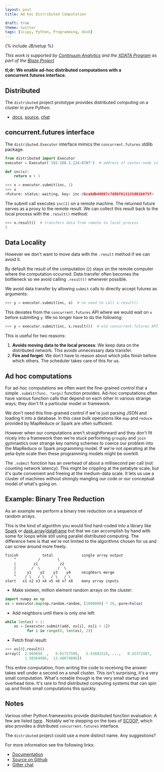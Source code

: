 ```yaml
---
layout: post
title: Ad-hoc Distributed Computation

draft: true
theme: twitter
tags: [scipy, Python, Programming, dask]
---
```


{% include JB/setup %}

_This work is supported by [Continuum Analytics](http://continuum.io)
and the [XDATA Program](http://www.darpa.mil/program/XDATA)
as part of the [Blaze Project](http://blaze.pydata.org)_

**tl;dr: We enable ad-hoc distributed computations with a concurrent.futures
interface.**

## Distributed

The `distributed` project prototype provides distributed computing on a cluster
in pure Python.

- [docs](http://distributed.readthedocs.org/en/latest/),
  [source](http://github.com/mrocklin/distributed/),
  [chat](https://gitter.im/mrocklin/distributed)

## concurrent.futures interface

The `distributed.Executor` interface mimics the `concurrent.futures` stdlib package.

```python
from distributed import Executor
executor = Executor('192.168.1.124:8787')  # address of center-node in cluster

def inc(x):
    return x + 1

>>> x = executor.submit(inc, 1)
>>> x
<Future: status: waiting, key: inc-8bca9db48807c7d8bf613135d01b875f>
```

The submit call executes `inc(1)` on a remote machine. The returned future
serves as a proxy to the remote result. We can collect this result back to the
local process with the `.result()` method:

```python
>>> x.result()  # transfers data from remote to local process
2
```

## Data Locality

However we don't want to move data with the `.result` method if we can avoid it.

By default the result of the computation (`2`) stays on the remote computer
where the computation occurred. Data transfer often becomes the bottleneck so
we avoid calling `.result()` whenever possible.

We avoid data transfer by allowing `submit` calls to directly accept futures as
arguments:

```python
>>> y = executor.submit(inc, x)  # no need to call x.result()
```

This deviates from the `concurrent.futures` API where we would wait on `x`
before submiting `y`. We no longer have to do the following:

```python
>>> y = executor.submit(inc, x.result())  # old concurrent.futures API
```

This is useful for two reasons:

1. **Avoids moving data to the local process**: We keep data on the
   distributed network. This avoids unnecessary data transfer.
2. **Fire and forget**: We don't have to reason about which jobs finish before
   which others. The scheduler takes care of this for us.

## Ad hoc computations

For ad-hoc computations we often want the fine-grained control that a simple
`.submit(func, *args)` function provides. Ad-hoc computations often have
various function calls that depend on each other in various strange ways; they
don't fit a particular model or framework.

We don't need this fine-grained control if we're just parsing JSON and loading
it into a database. In this case bulk operations like `map` and `reduce`
provided by MapReduce or Spark are often sufficient.

However when our computations aren't straightforward and they don't fit nicely
into a framework then we're stuck performing `groupby` and `join` gymnastics
over strange key naming schemes to coerce our problem into the MapReduce or
Spark programming model. If we're not operating at the peta-byte scale then
these programming models might be overkill.

The `.submit` function has an overhead of about a millisecond per call (not
counting network latency). This might be crippling at the petabyte scale, but
it's quite convenient and freeing at the medium-data scale. It lets us use a
cluster of machines without strongly mangling our code or our conceptual model
of what's going on.

## Example: Binary Tree Reduction

As an example we perform a binary tree reduction on a sequence of random
arrays.

This is the kind of algorithm you would find hard-coded into a library like
[Spark](http://spark.apache.org/) or
[dask.array](http://dask.pydata.org/en/latest/array.html)/[dataframe](http://dask.pydata.org/en/latest/dataframe.html)
but that we can accomplish by hand with some for loops while still using
parallel distributed computing. The difference here is that we're not limited
to the algorithms chosen for us and can screw around more freely.

    finish           total             single array output
        ^          /        \
        |        z1          z2
        |       /  \        /  \
        |     y1    y2    y3    y4     neighbors merge
        ^    / \   / \   / \   / \
    start   x1 x2 x3 x4 x5 x6 x7 x8    many array inputs

- Make sixteen, million element random arrays on the cluster:

```python
import numpy as np
xs = executor.map(np.random.random, [1000000] * 16, pure=False)
```

- Add neighbors until there is only one left:

```python
while len(xs) > 1:
    xs = [executor.submit(add, xs[i], xs[i + 1])
          for i in range(0, len(xs), 2)]
```

- Fetch final result:

```python
>>> xs[0].result()
array([  2.069694  ,   9.01727599,   5.42682524, ...,   0.42372487,
         1.50364966,  13.48674896])
```

This entire computation, from writing the code to receiving the answer takes
well under a second on a small cluster. This isn't surprising, it's a very
small computation. What's notable though is the very small startup and
overhead time. It's rare to find distributed computing systems that can spin
up and finish small computations this quickly.

## Notes

Various other Python frameworks provide distributed function evaluation. A few
are listed [here](http://distributed.readthedocs.org/en/latest/related-work.html)
. Notably we're stepping on the toes of
[SCOOP](http://scoop.readthedocs.org/en/0.7/), which also provides a
distributed `concurrent.futures` interface.

The `distributed` project could use a more distinct name. Any suggestions?

For more information see the following links:

- [Documentation](http://distributed.readthedocs.org/en/latest/)
- [Source on Github](http://github.com/mrocklin/distributed/)
- [Gitter chat](https://gitter.im/mrocklin/distributed)

